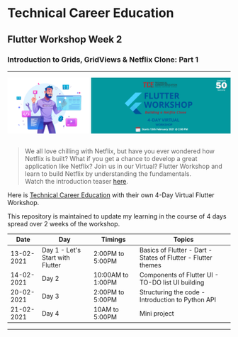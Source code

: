 # Technical Career Education
## Flutter Workshop Week 2
### Introduction to Grids, GridViews & Netflix Clone: Part 1
<hr>
<img align="center" src="./Assets/Header.png">
<br><br>

> We all love chilling with Netflix, but have you ever wondered how Netflix is built? What  if you get a chance to develop a great application like Netflix?  Join us in our Virtual? Flutter Workshop and learn to build Netflix by understanding the fundamentals. <br>
Watch the introduction teaser [here](https://www.youtube.com/watch?v=6HMfQLOVF_U).

<p>Here is <a href="http://tce360.com/#/">Technical Career Education</a> with their own 4-Day Virtual Flutter Workshop.

<p>This repository is maintained to update my learning in the course of 4 days spread over 2 weeks of the workshop.</p>

Date          | Day           | Timings      | Topics 
------------- | ------------- | ------------ | ----------
13-02-2021  | Day 1 - Let's Start with Flutter | 2:00PM to 5:00PM  | Basics of Flutter - Dart - States of Flutter - Flutter themes
14-02-2021  | Day 2  | 10:00AM to 1:00PM | Components of Flutter UI - TO-DO list UI building
20-02-2021 | Day 3 | 2:00PM to 5:00PM | Structuring the code - Introduction to Python API
21-02-2021 | Day 4 | 10AM to 5:00PM | Mini project
<hr>